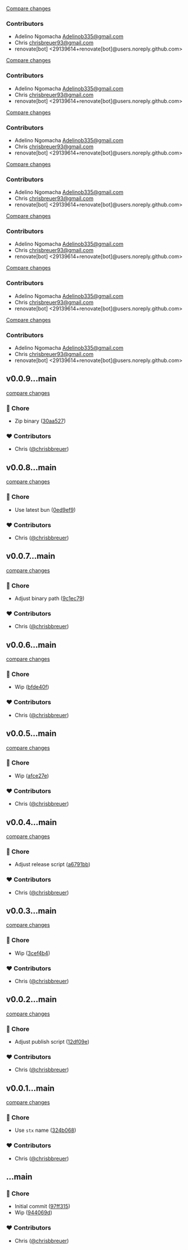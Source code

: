 [Compare changes](https://github.com/stacksjs/stx/compare/v0.0.10...HEAD)

### Contributors

- Adelino Ngomacha <Adelinob335@gmail.com>
- Chris <chrisbreuer93@gmail.com>
- renovate[bot] <29139614+renovate[bot]@users.noreply.github.com>


[Compare changes](https://github.com/stacksjs/stx/compare/v0.0.10...HEAD)

### Contributors

- Adelino Ngomacha <Adelinob335@gmail.com>
- Chris <chrisbreuer93@gmail.com>
- renovate[bot] <29139614+renovate[bot]@users.noreply.github.com>


[Compare changes](https://github.com/stacksjs/stx/compare/v0.0.10...HEAD)

### Contributors

- Adelino Ngomacha <Adelinob335@gmail.com>
- Chris <chrisbreuer93@gmail.com>
- renovate[bot] <29139614+renovate[bot]@users.noreply.github.com>

[Compare changes](https://github.com/stacksjs/stx/compare/v0.0.10...HEAD)

### Contributors

- Adelino Ngomacha <Adelinob335@gmail.com>
- Chris <chrisbreuer93@gmail.com>
- renovate[bot] <29139614+renovate[bot]@users.noreply.github.com>

[Compare changes](https://github.com/stacksjs/stx/compare/v0.0.10...HEAD)

### Contributors

- Adelino Ngomacha <Adelinob335@gmail.com>
- Chris <chrisbreuer93@gmail.com>
- renovate[bot] <29139614+renovate[bot]@users.noreply.github.com>

[Compare changes](https://github.com/stacksjs/stx/compare/v0.0.10...HEAD)

### Contributors

- Adelino Ngomacha <Adelinob335@gmail.com>
- Chris <chrisbreuer93@gmail.com>
- renovate[bot] <29139614+renovate[bot]@users.noreply.github.com>

[Compare changes](https://github.com/stacksjs/stx/compare/v0.0.10...HEAD)

### Contributors

- Adelino Ngomacha <Adelinob335@gmail.com>
- Chris <chrisbreuer93@gmail.com>
- renovate[bot] <29139614+renovate[bot]@users.noreply.github.com>

## v0.0.9...main

[compare changes](https://github.com/stacksjs/stx/compare/v0.0.9...main)

### 🏡 Chore

- Zip binary ([30aa527](https://github.com/stacksjs/stx/commit/30aa527))

### ❤️ Contributors

- Chris ([@chrisbbreuer](https://github.com/chrisbbreuer))

## v0.0.8...main

[compare changes](https://github.com/stacksjs/stx/compare/v0.0.8...main)

### 🏡 Chore

- Use latest bun ([0ed9ef9](https://github.com/stacksjs/stx/commit/0ed9ef9))

### ❤️ Contributors

- Chris ([@chrisbbreuer](https://github.com/chrisbbreuer))

## v0.0.7...main

[compare changes](https://github.com/stacksjs/stx/compare/v0.0.7...main)

### 🏡 Chore

- Adjust binary path ([9c1ec79](https://github.com/stacksjs/stx/commit/9c1ec79))

### ❤️ Contributors

- Chris ([@chrisbbreuer](https://github.com/chrisbbreuer))

## v0.0.6...main

[compare changes](https://github.com/stacksjs/stx/compare/v0.0.6...main)

### 🏡 Chore

- Wip ([bfde40f](https://github.com/stacksjs/stx/commit/bfde40f))

### ❤️ Contributors

- Chris ([@chrisbbreuer](https://github.com/chrisbbreuer))

## v0.0.5...main

[compare changes](https://github.com/stacksjs/stx/compare/v0.0.5...main)

### 🏡 Chore

- Wip ([afce27e](https://github.com/stacksjs/stx/commit/afce27e))

### ❤️ Contributors

- Chris ([@chrisbbreuer](https://github.com/chrisbbreuer))

## v0.0.4...main

[compare changes](https://github.com/stacksjs/stx/compare/v0.0.4...main)

### 🏡 Chore

- Adjust release script ([a6791bb](https://github.com/stacksjs/stx/commit/a6791bb))

### ❤️ Contributors

- Chris ([@chrisbbreuer](https://github.com/chrisbbreuer))

## v0.0.3...main

[compare changes](https://github.com/stacksjs/stx/compare/v0.0.3...main)

### 🏡 Chore

- Wip ([3cef4b4](https://github.com/stacksjs/stx/commit/3cef4b4))

### ❤️ Contributors

- Chris ([@chrisbbreuer](https://github.com/chrisbbreuer))

## v0.0.2...main

[compare changes](https://github.com/stacksjs/stx/compare/v0.0.2...main)

### 🏡 Chore

- Adjust publish script ([12df09e](https://github.com/stacksjs/stx/commit/12df09e))

### ❤️ Contributors

- Chris ([@chrisbbreuer](https://github.com/chrisbbreuer))

## v0.0.1...main

[compare changes](https://github.com/stacksjs/stx/compare/v0.0.1...main)

### 🏡 Chore

- Use `stx` name ([324b068](https://github.com/stacksjs/stx/commit/324b068))

### ❤️ Contributors

- Chris ([@chrisbbreuer](https://github.com/chrisbbreuer))

## ...main

### 🏡 Chore

- Initial commit ([97ff315](https://github.com/stacksjs/stx/commit/97ff315))
- Wip ([944069d](https://github.com/stacksjs/stx/commit/944069d))

### ❤️ Contributors

- Chris ([@chrisbbreuer](https://github.com/chrisbbreuer))
